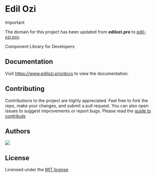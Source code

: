 # Edil Ozi
> [!IMPORTANT]
>The domain for this project has been updated from **edilozi.pro** to [edil-ozi.pro](http://edil-ozi.pro/).

<p>Component Library for Developers</p>

## Documentation

Visit https://www.edilozi.pro/docs to view the documentation.

## Contributing

Contributions to the project are highly appreciated. Feel free to fork the repo, make your changes, and submit a pull request. You can also open issues to suggest improvements or report bugs.
Please read the [guide to contribute](https://github.com/Edil-ozi/edil-ozi/blob/main/CONTRIBUTING.md)

## Authors

<a href="https://github.com/Edil-ozi/edil-ozi/graphs/contributors">
  <img src="https://contrib.rocks/image?repo=Edil-ozi/edil-ozi" />
</a>

## License

Licensed under the [MIT license](https://github.com/edil-ozi/edil-ozi/blob/main/LICENSE.md).
